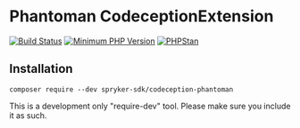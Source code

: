 # Phantoman CodeceptionExtension

[![Build Status](https://github.com/spryker-sdk/codeception-phantoman/workflows/CI/badge.svg?branch=master)](https://github.com/spryker-sdk/codeception-phantoman/actions?query=workflow%3ACI+branch%3Amaster)
[![Minimum PHP Version](https://img.shields.io/badge/php-%3E%3D%207.2-8892BF.svg)](https://php.net/)
[![PHPStan](https://img.shields.io/badge/PHPStan-enabled-brightgreen.svg?style=flat)](https://github.com/phpstan/phpstan)

## Installation

```
composer require --dev spryker-sdk/codeception-phantoman
```

This is a development only "require-dev" tool. Please make sure you include it as such.
